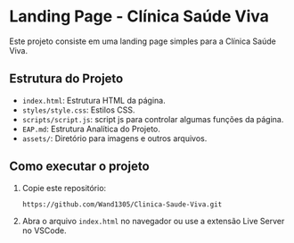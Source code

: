 # Landing Page - Clínica Saúde Viva

Este projeto consiste em uma landing page simples para a Clínica Saúde Viva.

## Estrutura do Projeto

- `index.html`: Estrutura HTML da página.
- `styles/style.css`: Estilos CSS.
- `scripts/script.js`: script js para controlar algumas funções da página.
- `EAP.md`: Estrutura Analítica do Projeto.
- `assets/`: Diretório para imagens e outros arquivos.

## Como executar o projeto

1. Copie este repositório:
    ```
    https://github.com/Wand1305/Clinica-Saude-Viva.git
    ```

2. Abra o arquivo `index.html` no navegador ou use a extensão Live Server no VSCode.

